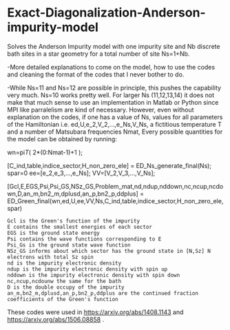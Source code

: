 # Exact-Diagonalization-Anderson-impurity-model

Solves the Anderson Impurity model with one impurity site and Nb discrete bath sites in a star geometry for a total number of site Ns=1+Nb.


  -More detailed explanations to come on the model, how to use the codes and cleaning the format of the codes that I never      bother to do. 

-While Ns=11 and Ns=12 are possible in principle, this pushes the capability very much. Ns=10 works pretty well. For larger Ns (11,12,13,14) it does not make that much sense to use an implementation in Matlab or Python since MPI like parralelism are kind of necessary. However, even without explanation on the codes, if one has a value of Ns, values for all parameters of the Hamiltonian i.e. ed,U,e_2,V_2,...,e_Ns,V_Ns, a fictitious temperature T and a number of Matsubara frequencies Nmat, Every possible quantities for the model can be obtained by running:

wn=pi*T*( 2*(0:Nmat-1)+1 );

[C_ind,table,indice_sector,H_non_zero_ele] = ED_Ns_generate_final(Ns);
spar=0
ee=[e_2,e_3,...,e_Ns];
VV=[V_2,V_3,...,V_Ns];

[Gcl,E,EGS,Psi,Psi_GS,NSz_GS,Problem_mat,nd,ndup,nddown,nc,ncup,ncdown,D,an_m,bn2_m,dplusd,an_p,bn2_p,ddplus] = ED_Green_final(wn,ed,U,ee,VV,Ns,C_ind,table,indice_sector,H_non_zero_ele,spar)

    Gcl is the Green's function of the impurity
    E contains the smallest energies of each sector
    EGS is the ground state energy
    Psi contains the wave functions corresponding to E
    Psi_Gs is the ground state wave function
    NSz_GS informs about which sector has the ground state in [N,Sz] N electrons with total Sz spin
    nd is the impurity electronic density
    ndup is the impurity electronic density with spin up
    nddown is the impurity electronic density with spin down
    nc,ncup,ncdounw the same for the bath
    D is the double occupy of the impurity
    an_m,bn2_m,dplusd,an_p,bn2_p,ddplus are the continued fraction coefficients of the Green's function

These codes were used in https://arxiv.org/abs/1408.1143 and https://arxiv.org/abs/1506.08858 .
